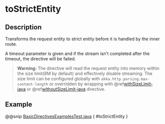 <a id="tostrictentity-java"></a>
# toStrictEntity

## Description

Transforms the request entity to strict entity before it is handled by the inner route.

A timeout parameter is given and if the stream isn't completed after the timeout, the directive will be failed.

> **Warning:**
The directive will read the request entity into memory within the size limit(8M by default) and effectively disable streaming.
The size limit can be configured globally with `akka.http.parsing.max-content-length` or
overridden by wrapping with @ref[withSizeLimit-java](../misc-directives/withSizeLimit.md#withsizelimit-java) or @ref[withoutSizeLimit-java](../misc-directives/withoutSizeLimit.md#withoutsizelimit-java) directive.

## Example

@@snip [BasicDirectivesExamplesTest.java](../../../../../../../test/java/docs/http/javadsl/server/directives/BasicDirectivesExamplesTest.java) { #toStrictEntity }